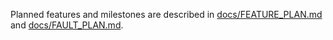 Planned features and milestones are described in [docs/FEATURE_PLAN.md](docs/FEATURE_PLAN.md) and [docs/FAULT_PLAN.md](docs/FAULT_PLAN.md).
